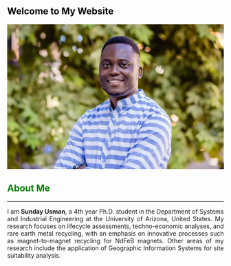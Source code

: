 ## <span style="color: black;">Welcome to My Website</span>  <!-- black -->

![Profile Image](assets/images/profile-picture.jpg)

## <span style="color: green;">About Me</span>  <!-- green -->
<hr> <!-- This adds a horizontal line -->
<div style="text-align: justify;">
I am <strong>Sunday Usman</strong>, a 4th year Ph.D. student in the Department of Systems and Industrial Engineering at the University of Arizona, United States. My research focuses on lifecycle assessments, techno-economic analyses, and rare earth metal recycling, with an emphasis on innovative processes such as magnet-to-magnet recycling for NdFeB magnets. Other areas of my research include the application of Geographic Information Systems for site suitability analysis.
</div>
